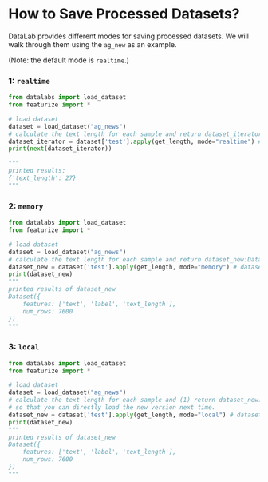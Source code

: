# How to Save Processed Datasets?

DataLab provides different modes for saving processed datasets. We will walk through them using the `ag_new` as an example.


(Note: the default mode is `realtime`.)



### 1: `realtime`


```python
from datalabs import load_dataset
from featurize import *

# load dataset
dataset = load_dataset("ag_news")
# calculate the text length for each sample and return dataset_iterator:Iterator
dataset_iterator = dataset['test'].apply(get_length, mode="realtime") # dataset_iterator is an Iterator
print(next(dataset_iterator))

"""
printed results:
{'text_length': 27}
"""

```



### 2: `memory`


```python
from datalabs import load_dataset
from featurize import *

# load dataset
dataset = load_dataset("ag_news")
# calculate the text length for each sample and return dataset_new:Dataset (not an iterator)
dataset_new = dataset['test'].apply(get_length, mode="memory") # dataset_new is the same as dataset but with a new feature `text_length`
print(dataset_new)
"""
printed results of dataset_new
Dataset({
    features: ['text', 'label', 'text_length'],
    num_rows: 7600
})
"""
```


### 3: `local`


```python
from datalabs import load_dataset
from featurize import *

# load dataset
dataset = load_dataset("ag_news")
# calculate the text length for each sample and (1) return dataset_new:Dataset (not an iterator) (2) save the dataset_new locally,
# so that you can directly load the new version next time.
dataset_new = dataset['test'].apply(get_length, mode="local") # dataset_new is the same as dataset but with a new feature `text_length`
print(dataset_new)
"""
printed results of dataset_new
Dataset({
    features: ['text', 'label', 'text_length'],
    num_rows: 7600
})
"""
```